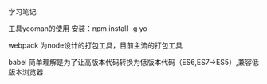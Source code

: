 ﻿学习笔记

工具yeoman的使用
安装：npm install -g yo


webpack
为node设计的打包工具，目前主流的打包工具

babel
简单理解是为了让高版本代码转换为低版本代码（ES6,ES7->ES5）,兼容低版本浏览器